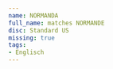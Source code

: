 ```yaml
---
name: NORMANDA
full_name: matches NORMANDE
disc: Standard US
missing: true
tags:
- Englisch
---
```


